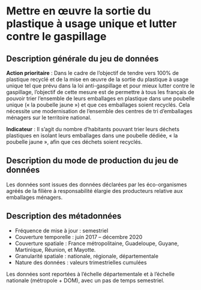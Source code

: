 # Mettre en œuvre la sortie du plastique à usage unique et lutter contre le gaspillage
## Description générale du jeu de données 
**Action prioritaire** : Dans le cadre de l’objectif de tendre vers 100% de plastique recyclé et de la mise en œuvre de la sortie du plastique à usage unique tel que prévu dans la loi anti-gaspillage et pour mieux lutter contre le gaspillage, l’objectif de cette mesure est de permettre à tous les français de pouvoir trier l’ensemble de leurs emballages en plastique dans une poubelle unique (« la poubelle jaune ») et que ces emballages soient recyclés. Cela nécessite une modernisation de l’ensemble des centres de tri d’emballages ménagers sur le territoire national.

**Indicateur** : Il s’agit du nombre d’habitants pouvant trier leurs déchets plastiques en isolant leurs emballages dans une poubelle dédiée, « la poubelle jaune », afin que ces déchets soient recyclés.

## Description du mode de production du jeu de données 
Les données sont issues des données déclarées par les éco-organismes agréés de la filière à responsabilité élargie des producteurs relative aux emballages ménagers.

## Description des métadonnées 
-	Fréquence de mise à jour : semestriel 
-	Couverture temporelle :  juin 2017 – décembre 2020
-	Couverture spatiale : France métropolitaine, Guadeloupe, Guyane, Martinique, Réunion, et Mayotte.
-	Granularité spatiale : nationale, régionale, départementale
-	Nature des données : valeurs trimestrielles cumulées

Les données sont reportées à l’échelle départementale et à l’échelle nationale (métropole + DOM), avec un pas de temps semestriel.